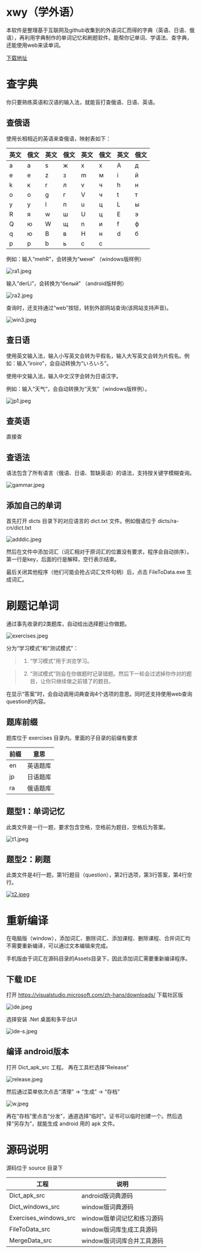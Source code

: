 # xwy（学外语）
本软件是整理基于互联网及github收集到的外语词汇而得的字典（英语、日语、俄语），再利用字典制作的单词记忆和刷题软件。能帮你记单词、学语法、查字典，还能使用web来读单词。

[下载地址](https://github.com/dict2024/xwy/archive/refs/heads/main.zip)

# 查字典

你只要熟练英语和汉语的输入法，就能盲打查俄语、日语、英语。

## 查俄语

使用长相相近的英语来查俄语，映射表如下：

| 英文 | 俄文 | 英文 | 俄文 | 英文 | 俄文 | 英文 | 俄文 |
| ---- | ---- | ---- | ---- | ---- | ---- | ---- | ---- |
| a | а | s | ж | x | х | A | д |
| e | е | z | з | m | м | i | й |
| k | к | r | л | v | ч | h | н |
| o | о | g | г | V | ч | t | т |
| y | у | l | п | u | ц | L | ы |
| R | я | w | ш | U | ц | E | э |
| Q | ю | W | щ | n | и | f | ф |
| q | ю | B | в | H | н | d | б |
| p | р | b | ь | c | с |  |  |

例如：输入“mehR”，会转换为“меня” （windows版样例）

![ra1.jpeg](http://g.imgpost.co/2024/04/05/ra1.jpeg)

输入“derLi”，会转换为“белый” （android版样例）

![ra2.jpeg](http://g.imgpost.co/2024/04/05/ra2.jpeg)

查询时，还支持通过“web”按钮，转到外部网站查询(该网站支持声音)。

![win3.jpeg](http://g.imgpost.co/2024/04/05/win3.jpeg)

## 查日语

使用英文输入法，输入小写英文会转为平假名，输入大写英文会转为片假名。例如：输入“iroiro”，会自动转换为“いろいろ”。

使用中文输入法，输入中文汉字会转为日语汉字。

例如：输入“天气”，会自动转换为“天気”（windows版样例）。

![jp1.jpeg](http://g.imgpost.co/2024/04/05/jp1.jpeg)

## 查英语

直接查

## 查语法

语法包含了所有语言（俄语、日语、暂缺英语）的语法，支持按关键字模糊查询。

![gammar.jpeg](http://g.imgpost.co/2024/04/05/gammar.jpeg)

## 添加自己的单词

首先打开 dicts 目录下的对应语言的 dict.txt 文件。例如俄语位于 dicts/ra-cn/dict.txt

![adddic.jpeg](http://g.imgpost.co/2024/04/05/adddic.jpeg)

然后在文件中添加词汇（词汇相对于原词汇的位置没有要求，程序会自动排序）。第一行是key，后面的行是解释，空行表示结束。

最后关闭其他程序（他们可能会抢占词汇文件句柄）后，点击 FileToData.exe 生成词汇。

# 刷题记单词

通过事先收录的2类题库，自动给出选择题让你做题。

![exercises.jpeg](http://g.imgpost.co/2024/04/05/exercises.jpeg)

分为“学习模式”和“测试模式”：

> 1. “学习模式”用于浏览学习。

> 2. “测试模式”则会在你做题时记录错题。然后下一轮会过滤掉你作对的题目，让你只继续做之前错了的题目。

在显示“答案”时，会自动调用词典查询4个选项的意思。同时还支持使用web查询question的内容。

## 题库前缀

题库位于 exercises 目录内。里面的子目录的前缀有要求

| 前缀 | 意思 |
| ---- | ---- |
| en | 英语题库 |
| jp | 日语题库 |
| ra | 俄语题库 |

## 题型1：单词记忆

此类文件是一行一题，要求包含空格，空格前为题目，空格后为答案。

![t1.jpeg](http://g.imgpost.co/2024/04/05/t1.jpeg)

## 题型2：刷题

此类文件是4行一题，第1行题目（question），第2行选项，第3行答案，第4行空行。

[![t2.jpeg](http://g.imgpost.co/2024/04/05/t2.jpeg)](https://imgpost.co/image/A6ec)

# 重新编译

在电脑版（window），添加词汇、删除词汇、添加课程、删除课程、合并词汇均不需要重新编译，可以通过文本编辑来完成。

手机版由于词汇在源码目录的Assets目录下，因此添加词汇需要重新编译程序。

## 下载 IDE

打开 https://visualstudio.microsoft.com/zh-hans/downloads/ 下载社区版

![ide.jpeg](http://g.imgpost.co/2024/04/05/ide.jpeg)

选择安装 .Net 桌面和多平台UI

![ide-s.jpeg](http://g.imgpost.co/2024/04/05/ide-s.jpeg)

## 编译 android版本

打开 Dict_apk_src 工程。 再在工具栏选择“Release”

![release.jpeg](http://g.imgpost.co/2024/04/05/release.jpeg)

然后通过菜单依次点击“清理” -> “生成” -> “存档”

![w.jpeg](http://g.imgpost.co/2024/04/05/w.jpeg)

再在“存档”里点击“分发”，通道选择“临时”。证书可以临时创建一个。然后选择“另存为”，就能生成 android 用的 apk 文件。

# 源码说明

源码位于 source 目录下

| 工程 | 说明 |
| ---- | ---- |
| Dict_apk_src | android版词典源码 |
| Dict_windows_src | window版词典源码 |
| Exercises_windows_src | window版单词记忆和练习源码 |
| FileToData_src | window版词库生成工具源码 |
| MergeData_src | window版词词库合并工具源码 |

